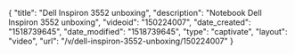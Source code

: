 {
    "title": "Dell Inspiron 3552 unboxing",
    "description": "Notebook Dell Inspiron 3552 unboxing",
    "videoid": "150224007",
    "date_created": "1518739645",
    "date_modified": "1518739645",
    "type": "captivate",
    "layout": "video",
    "url": "\/v\/dell-inspiron-3552-unboxing\/150224007"
}